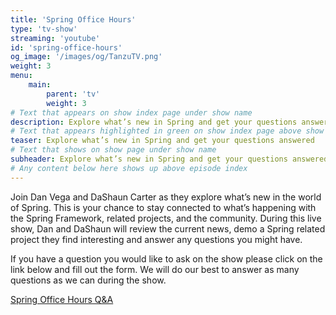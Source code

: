 ```yaml
---
title: 'Spring Office Hours'
type: 'tv-show'
streaming: 'youtube'
id: 'spring-office-hours'
og_image: '/images/og/TanzuTV.png'
weight: 3
menu:
    main:
        parent: 'tv'
        weight: 3
# Text that appears on show index page under show name
description: Explore what’s new in Spring and get your questions answered
# Text that appears highlighted in green on show index page above show name
teaser: Explore what’s new in Spring and get your questions answered
# Text that shows on show page under show name
subheader: Explore what’s new in Spring and get your questions answered
# Any content below here shows up above episode index
---
```


Join Dan Vega and DaShaun Carter as they explore what’s new in the world of Spring. This is your chance to stay connected to what’s happening with the Spring Framework, related projects, and the community. During this live show, Dan and DaShaun will review the current news, demo a Spring related project they find interesting and answer any questions you might have.

If you have a question you would like to ask on the show please click on the link below and fill out the form. We will do our best to answer as many questions as we can during the show.

[Spring Office Hours Q&A](https://docs.google.com/forms/d/1oA7qZuc4DzyhC7Th__aVbKtH-jKfjUbc2QOtDgqpnTo)
